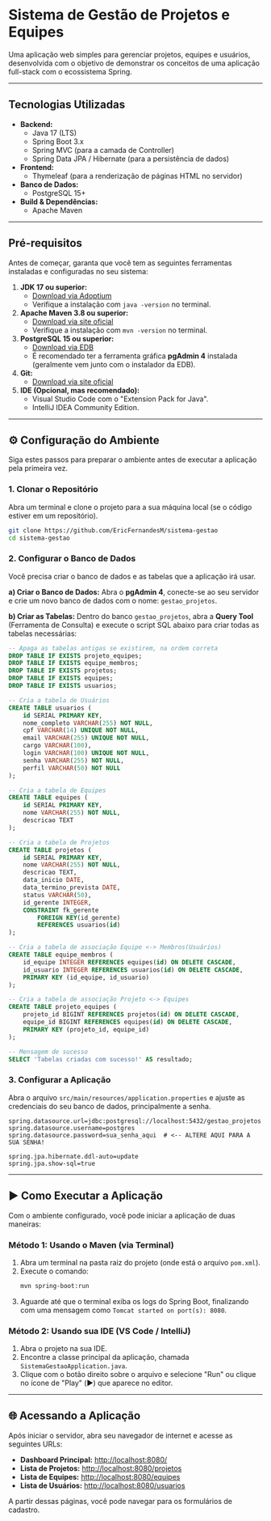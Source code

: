 # Sistema de Gestão de Projetos e Equipes

Uma aplicação web simples para gerenciar projetos, equipes e usuários, desenvolvida com o objetivo de demonstrar os conceitos de uma aplicação full-stack com o ecossistema Spring.

---

## Tecnologias Utilizadas

* **Backend:**
    * Java 17 (LTS)
    * Spring Boot 3.x
    * Spring MVC (para a camada de Controller)
    * Spring Data JPA / Hibernate (para a persistência de dados)
* **Frontend:**
    * Thymeleaf (para a renderização de páginas HTML no servidor)
* **Banco de Dados:**
    * PostgreSQL 15+
* **Build & Dependências:**
    * Apache Maven

---

## Pré-requisitos

Antes de começar, garanta que você tem as seguintes ferramentas instaladas e configuradas no seu sistema:

1.  **JDK 17 ou superior:**
    * [Download via Adoptium](https://adoptium.net/pt-BR/temurin/releases/)
    * Verifique a instalação com `java -version` no terminal.
2.  **Apache Maven 3.8 ou superior:**
    * [Download via site oficial](https://maven.apache.org/download.cgi)
    * Verifique a instalação com `mvn -version` no terminal.
3.  **PostgreSQL 15 ou superior:**
    * [Download via EDB](https://www.enterprisedb.com/downloads/postgres-postgresql-downloads)
    * É recomendado ter a ferramenta gráfica **pgAdmin 4** instalada (geralmente vem junto com o instalador da EDB).
4.  **Git:**
    * [Download via site oficial](https://git-scm.com/downloads)
5.  **IDE (Opcional, mas recomendado):**
    * Visual Studio Code com o "Extension Pack for Java".
    * IntelliJ IDEA Community Edition.

---

## ⚙️ Configuração do Ambiente

Siga estes passos para preparar o ambiente antes de executar a aplicação pela primeira vez.

### 1. Clonar o Repositório
Abra um terminal e clone o projeto para a sua máquina local (se o código estiver em um repositório).
```bash
git clone https://github.com/EricFernandesM/sistema-gestao
cd sistema-gestao
```

### 2. Configurar o Banco de Dados
Você precisa criar o banco de dados e as tabelas que a aplicação irá usar.

**a) Criar o Banco de Dados:**
Abra o **pgAdmin 4**, conecte-se ao seu servidor e crie um novo banco de dados com o nome: `gestao_projetos`.

**b) Criar as Tabelas:**
Dentro do banco `gestao_projetos`, abra a **Query Tool** (Ferramenta de Consulta) e execute o script SQL abaixo para criar todas as tabelas necessárias:

```sql
-- Apaga as tabelas antigas se existirem, na ordem correta
DROP TABLE IF EXISTS projeto_equipes;
DROP TABLE IF EXISTS equipe_membros;
DROP TABLE IF EXISTS projetos;
DROP TABLE IF EXISTS equipes;
DROP TABLE IF EXISTS usuarios;

-- Cria a tabela de Usuários
CREATE TABLE usuarios (
    id SERIAL PRIMARY KEY,
    nome_completo VARCHAR(255) NOT NULL,
    cpf VARCHAR(14) UNIQUE NOT NULL,
    email VARCHAR(255) UNIQUE NOT NULL,
    cargo VARCHAR(100),
    login VARCHAR(100) UNIQUE NOT NULL,
    senha VARCHAR(255) NOT NULL,
    perfil VARCHAR(50) NOT NULL
);

-- Cria a tabela de Equipes
CREATE TABLE equipes (
    id SERIAL PRIMARY KEY,
    nome VARCHAR(255) NOT NULL,
    descricao TEXT
);

-- Cria a tabela de Projetos
CREATE TABLE projetos (
    id SERIAL PRIMARY KEY,
    nome VARCHAR(255) NOT NULL,
    descricao TEXT,
    data_inicio DATE,
    data_termino_prevista DATE,
    status VARCHAR(50),
    id_gerente INTEGER,
    CONSTRAINT fk_gerente
        FOREIGN KEY(id_gerente) 
        REFERENCES usuarios(id)
);

-- Cria a tabela de associação Equipe <-> Membros(Usuários)
CREATE TABLE equipe_membros (
    id_equipe INTEGER REFERENCES equipes(id) ON DELETE CASCADE,
    id_usuario INTEGER REFERENCES usuarios(id) ON DELETE CASCADE,
    PRIMARY KEY (id_equipe, id_usuario)
);

-- Cria a tabela de associação Projeto <-> Equipes
CREATE TABLE projeto_equipes (
    projeto_id BIGINT REFERENCES projetos(id) ON DELETE CASCADE,
    equipe_id BIGINT REFERENCES equipes(id) ON DELETE CASCADE,
    PRIMARY KEY (projeto_id, equipe_id)
);

-- Mensagem de sucesso
SELECT 'Tabelas criadas com sucesso!' AS resultado;
```

### 3. Configurar a Aplicação
Abra o arquivo `src/main/resources/application.properties` e ajuste as credenciais do seu banco de dados, principalmente a senha.

```properties
spring.datasource.url=jdbc:postgresql://localhost:5432/gestao_projetos
spring.datasource.username=postgres
spring.datasource.password=sua_senha_aqui  # <-- ALTERE AQUI PARA A SUA SENHA!

spring.jpa.hibernate.ddl-auto=update
spring.jpa.show-sql=true
```

---

## ▶️ Como Executar a Aplicação

Com o ambiente configurado, você pode iniciar a aplicação de duas maneiras:

### Método 1: Usando o Maven (via Terminal)
1.  Abra um terminal na pasta raiz do projeto (onde está o arquivo `pom.xml`).
2.  Execute o comando:
    ```bash
    mvn spring-boot:run
    ```
3.  Aguarde até que o terminal exiba os logs do Spring Boot, finalizando com uma mensagem como `Tomcat started on port(s): 8080`.

### Método 2: Usando sua IDE (VS Code / IntelliJ)
1.  Abra o projeto na sua IDE.
2.  Encontre a classe principal da aplicação, chamada `SistemaGestaoApplication.java`.
3.  Clique com o botão direito sobre o arquivo e selecione "Run" ou clique no ícone de "Play" (▶️) que aparece no editor.

---

## 🌐 Acessando a Aplicação

Após iniciar o servidor, abra seu navegador de internet e acesse as seguintes URLs:

* **Dashboard Principal:** [http://localhost:8080/](http://localhost:8080/)
* **Lista de Projetos:** [http://localhost:8080/projetos](http://localhost:8080/projetos)
* **Lista de Equipes:** [http://localhost:8080/equipes](http://localhost:8080/equipes)
* **Lista de Usuários:** [http://localhost:8080/usuarios](http://localhost:8080/usuarios)

A partir dessas páginas, você pode navegar para os formulários de cadastro.
